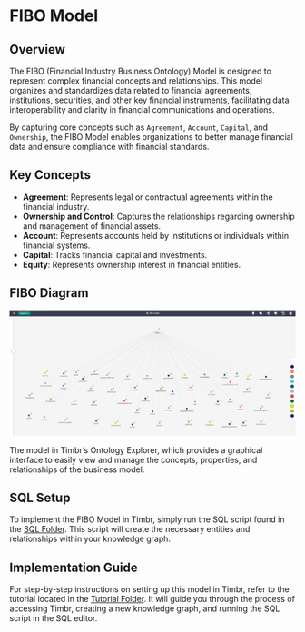 # FIBO Model

## Overview
The FIBO (Financial Industry Business Ontology) Model is designed to represent complex financial concepts and relationships. This model organizes and standardizes data related to financial agreements, institutions, securities, and other key financial instruments, facilitating data interoperability and clarity in financial communications and operations.

By capturing core concepts such as `Agreement`, `Account`, `Capital`, and `Ownership`, the FIBO Model enables organizations to better manage financial data and ensure compliance with financial standards.

## Key Concepts
- **Agreement**: Represents legal or contractual agreements within the financial industry.
- **Ownership and Control**: Captures the relationships regarding ownership and management of financial assets.
- **Account**: Represents accounts held by institutions or individuals within financial systems.
- **Capital**: Tracks financial capital and investments.
- **Equity**: Represents ownership interest in financial entities.

## FIBO Diagram

![Attached Image of Model](./model.png)

The model in Timbr’s Ontology Explorer, which provides a graphical interface to easily view and manage the concepts, properties, and relationships of the business model.

## SQL Setup
To implement the FIBO Model in Timbr, simply run the SQL script found in the [SQL Folder](./sql). This script will create the necessary entities and relationships within your knowledge graph.

## Implementation Guide
For step-by-step instructions on setting up this model in Timbr, refer to the tutorial located in the [Tutorial Folder](./tutorial). It will guide you through the process of accessing Timbr, creating a new knowledge graph, and running the SQL script in the SQL editor.
